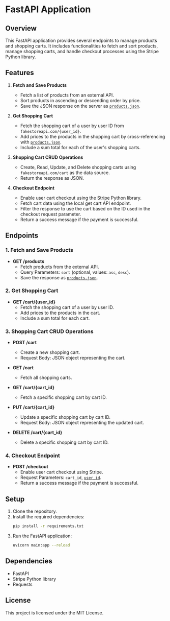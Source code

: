 # FastAPI Application

## Overview

This FastAPI application provides several endpoints to manage products and shopping carts. It includes functionalities to fetch and sort products, manage shopping carts, and handle checkout processes using the Stripe Python library.

## Features

1. **Fetch and Save Products**
   - Fetch a list of products from an external API.
   - Sort products in ascending or descending order by price.
   - Save the JSON response on the server as [`products.json`](command:_github.copilot.openRelativePath?%5B%7B%22scheme%22%3A%22file%22%2C%22authority%22%3A%22%22%2C%22path%22%3A%22%2Fhome%2Fmgfos207%2FDesktop%2FMFORSTER_FREELANCE%2FInterviews%2FOneSeven_Tech%2Fproducts.json%22%2C%22query%22%3A%22%22%2C%22fragment%22%3A%22%22%7D%2C%225c68c381-788a-41e0-96a9-54971301884a%22%5D "/home/mgfos207/Desktop/MFORSTER_FREELANCE/Interviews/OneSeven_Tech/products.json").

2. **Get Shopping Cart**
   - Fetch the shopping cart of a user by user ID from `fakestoreapi.com/{user_id}`.
   - Add prices to the products in the shopping cart by cross-referencing with [`products.json`](command:_github.copilot.openRelativePath?%5B%7B%22scheme%22%3A%22file%22%2C%22authority%22%3A%22%22%2C%22path%22%3A%22%2Fhome%2Fmgfos207%2FDesktop%2FMFORSTER_FREELANCE%2FInterviews%2FOneSeven_Tech%2Fproducts.json%22%2C%22query%22%3A%22%22%2C%22fragment%22%3A%22%22%7D%2C%225c68c381-788a-41e0-96a9-54971301884a%22%5D "/home/mgfos207/Desktop/MFORSTER_FREELANCE/Interviews/OneSeven_Tech/products.json").
   - Include a sum total for each of the user's shopping carts.

3. **Shopping Cart CRUD Operations**
   - Create, Read, Update, and Delete shopping carts using `fakestoreapi.com/cart` as the data source.
   - Return the response as JSON.

4. **Checkout Endpoint**
   - Enable user cart checkout using the Stripe Python library.
   - Fetch cart data using the local get cart API endpoint.
   - Filter the response to use the cart based on the ID used in the checkout request parameter.
   - Return a success message if the payment is successful.

## Endpoints

### 1. Fetch and Save Products

- **GET /products**
  - Fetch products from the external API.
  - Query Parameters: `sort` (optional, values: `asc`, `desc`).
  - Save the response as [`products.json`](command:_github.copilot.openRelativePath?%5B%7B%22scheme%22%3A%22file%22%2C%22authority%22%3A%22%22%2C%22path%22%3A%22%2Fhome%2Fmgfos207%2FDesktop%2FMFORSTER_FREELANCE%2FInterviews%2FOneSeven_Tech%2Fproducts.json%22%2C%22query%22%3A%22%22%2C%22fragment%22%3A%22%22%7D%2C%225c68c381-788a-41e0-96a9-54971301884a%22%5D "/home/mgfos207/Desktop/MFORSTER_FREELANCE/Interviews/OneSeven_Tech/products.json").

### 2. Get Shopping Cart

- **GET /cart/{user_id}**
  - Fetch the shopping cart of a user by user ID.
  - Add prices to the products in the cart.
  - Include a sum total for each cart.

### 3. Shopping Cart CRUD Operations

- **POST /cart**
  - Create a new shopping cart.
  - Request Body: JSON object representing the cart.

- **GET /cart**
  - Fetch all shopping carts.

- **GET /cart/{cart_id}**
  - Fetch a specific shopping cart by cart ID.

- **PUT /cart/{cart_id}**
  - Update a specific shopping cart by cart ID.
  - Request Body: JSON object representing the updated cart.

- **DELETE /cart/{cart_id}**
  - Delete a specific shopping cart by cart ID.

### 4. Checkout Endpoint

- **POST /checkout**
  - Enable user cart checkout using Stripe.
  - Request Parameters: `cart_id`, [`user_id`](command:_github.copilot.openSymbolFromReferences?%5B%22%22%2C%5B%7B%22uri%22%3A%7B%22scheme%22%3A%22file%22%2C%22authority%22%3A%22%22%2C%22path%22%3A%22%2Fhome%2Fmgfos207%2FDesktop%2FMFORSTER_FREELANCE%2FInterviews%2FOneSeven_Tech%2Ftest_takehome.py%22%2C%22query%22%3A%22%22%2C%22fragment%22%3A%22%22%7D%2C%22pos%22%3A%7B%22line%22%3A3%2C%22character%22%3A124%7D%7D%5D%2C%225c68c381-788a-41e0-96a9-54971301884a%22%5D "Go to definition").
  - Return a success message if the payment is successful.

## Setup

1. Clone the repository.
2. Install the required dependencies:
   ```sh
   pip install -r requirements.txt
   ```
3. Run the FastAPI application:
   ```sh
   uvicorn main:app --reload
   ```

## Dependencies

- FastAPI
- Stripe Python library
- Requests

## License

This project is licensed under the MIT License.